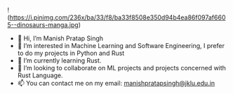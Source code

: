 !(https://i.pinimg.com/236x/ba/33/f8/ba33f8508e350d94b4ea86f097af6605--dinosaurs-manga.jpg)




- 👋 Hi, I’m Manish Pratap Singh
- 👀 I’m interested in Machine Learning and Software Engineering, I prefer to do my projects in Python and Rust
- 🌱 I’m currently learning Rust.
- 💞️ I’m looking to collaborate on ML projects and projects concerned with Rust Language.
- 📫 You can contact me on my email: manishpratapsingh@jklu.edu.in

<!---
cepheidloom/cepheidloom is a ✨ special ✨ repository because its `README.md` (this file) appears on your GitHub profile.
You can click the Preview link to take a look at your changes.
--->
